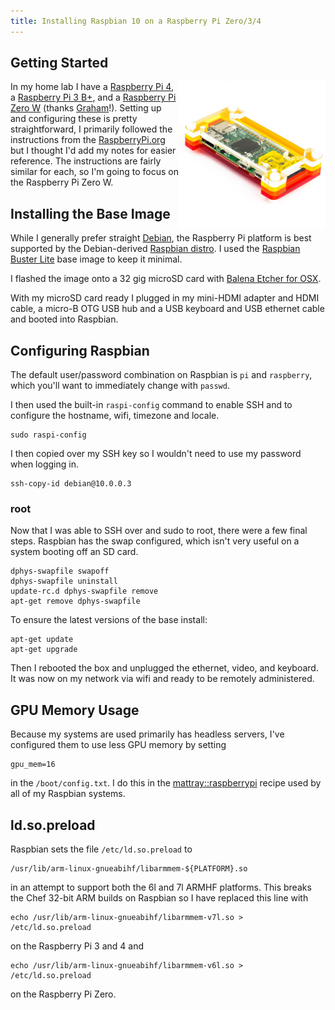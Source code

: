 ```yaml
---
title: Installing Raspbian 10 on a Raspberry Pi Zero/3/4
---
```


## Getting Started

<a href="https://shop.pimoroni.com/products/raspberry-pi-zero-w"><img src="/assets/Pibow_Zero_ver_1.3_1_of_3_1024x1024.JPG" alt="Raspberry Pi Zero W" width="235" height="235" align="right" /></a>

In my home lab I have a [Raspberry Pi 4](https://core-electronics.com.au/raspberry-pi-4-model-b-2gb.html), a [Raspberry Pi 3 B+](https://core-electronics.com.au/raspberry-pi-3-model-b-plus.html), and a [Raspberry Pi Zero W](https://shop.pimoroni.com/products/raspberry-pi-zero-w) (thanks [Graham](https://grahamweldon.com/)!). Setting up and configuring these is pretty straightforward, I primarily followed the instructions from the [RaspberryPi.org](https://projects.raspberrypi.org/en/projects/raspberry-pi-setting-up) but I thought I'd add my notes for easier reference. The instructions are fairly similar for each, so I'm going to focus on the Raspberry Pi Zero W.

## Installing the Base Image

While I generally prefer straight [Debian](https://debian.org), the Raspberry Pi platform is best supported by the Debian-derived [Raspbian distro](https://www.raspberrypi.org/downloads/raspbian/). I used the [Raspbian Buster Lite](https://www.raspberrypi.org/downloads/raspbian/) base image to keep it minimal.

I flashed the image onto a 32 gig microSD card with [Balena Etcher for OSX](https://www.etcher.io/).

With my microSD card ready I plugged in my mini-HDMI adapter and HDMI cable, a micro-B OTG USB hub and a USB keyboard and USB ethernet cable and booted into Raspbian.

## Configuring Raspbian

The default user/password combination on Raspbian is `pi` and `raspberry`, which you'll want to immediately change with `passwd`.

I then used the built-in `raspi-config` command to enable SSH and to configure the hostname, wifi, timezone and locale.

    sudo raspi-config

I then copied over my SSH key so I wouldn't need to use my password when logging in.

    ssh-copy-id debian@10.0.0.3

### root

Now that I was able to SSH over and sudo to root, there were a few final steps. Raspbian has the swap configured, which isn't very useful on a system booting off an SD card.

    dphys-swapfile swapoff
    dphys-swapfile uninstall
    update-rc.d dphys-swapfile remove
    apt-get remove dphys-swapfile

To ensure the latest versions of the base install:

    apt-get update
    apt-get upgrade

Then I rebooted the box and unplugged the ethernet, video, and keyboard. It was now on my network via wifi and ready to be remotely administered.

## GPU Memory Usage

Because my systems are used primarily has headless servers, I've configured them to use less GPU memory by setting

    gpu_mem=16

in the `/boot/config.txt`. I do this in the [mattray::raspberrypi](https://github.com/mattray/mattray-cookbook/blob/master/recipes/raspberrypi.rb#L59) recipe used by all of my Raspbian systems.

## ld.so.preload

Raspbian sets the file `/etc/ld.so.preload` to

    /usr/lib/arm-linux-gnueabihf/libarmmem-${PLATFORM}.so

in an attempt to support both the 6l and 7l ARMHF platforms. This breaks the Chef 32-bit ARM builds on Raspbian so I have replaced this line with

    echo /usr/lib/arm-linux-gnueabihf/libarmmem-v7l.so > /etc/ld.so.preload

on the Raspberry Pi 3 and 4 and

    echo /usr/lib/arm-linux-gnueabihf/libarmmem-v6l.so > /etc/ld.so.preload

on the Raspberry Pi Zero.
